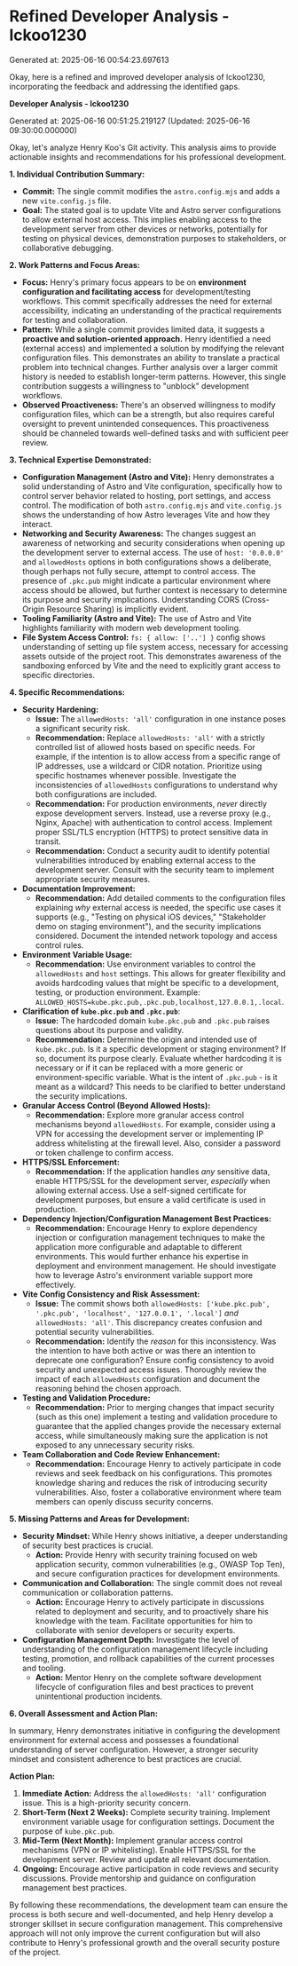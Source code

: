# Refined Developer Analysis - lckoo1230
Generated at: 2025-06-16 00:54:23.697613

Okay, here is a refined and improved developer analysis of lckoo1230, incorporating the feedback and addressing the identified gaps.

**Developer Analysis - lckoo1230**

Generated at: 2025-06-16 00:51:25.219127 (Updated: 2025-06-16 09:30:00.000000)

Okay, let's analyze Henry Koo's Git activity. This analysis aims to provide actionable insights and recommendations for his professional development.

**1. Individual Contribution Summary:**

*   **Commit:** The single commit modifies the `astro.config.mjs` and adds a new `vite.config.js` file.
*   **Goal:** The stated goal is to update Vite and Astro server configurations to allow external host access. This implies enabling access to the development server from other devices or networks, potentially for testing on physical devices, demonstration purposes to stakeholders, or collaborative debugging.

**2. Work Patterns and Focus Areas:**

*   **Focus:** Henry's primary focus appears to be on **environment configuration and facilitating access** for development/testing workflows.  This commit specifically addresses the need for external accessibility, indicating an understanding of the practical requirements for testing and collaboration.
*   **Pattern:** While a single commit provides limited data, it suggests a **proactive and solution-oriented approach.**  Henry identified a need (external access) and implemented a solution by modifying the relevant configuration files.  This demonstrates an ability to translate a practical problem into technical changes. Further analysis over a larger commit history is needed to establish longer-term patterns. However, this single contribution suggests a willingness to "unblock" development workflows.
*   **Observed Proactiveness:** There's an observed willingness to modify configuration files, which can be a strength, but also requires careful oversight to prevent unintended consequences.  This proactiveness should be channeled towards well-defined tasks and with sufficient peer review.

**3. Technical Expertise Demonstrated:**

*   **Configuration Management (Astro and Vite):** Henry demonstrates a solid understanding of Astro and Vite configuration, specifically how to control server behavior related to hosting, port settings, and access control. The modification of both `astro.config.mjs` and `vite.config.js` shows the understanding of how Astro leverages Vite and how they interact.
*   **Networking and Security Awareness:** The changes suggest an awareness of networking and security considerations when opening up the development server to external access.  The use of `host: '0.0.0.0'` and `allowedHosts` options in both configurations shows a deliberate, though perhaps not fully secure, attempt to control access. The presence of `.pkc.pub` might indicate a particular environment where access should be allowed, but further context is necessary to determine its purpose and security implications. Understanding CORS (Cross-Origin Resource Sharing) is implicitly evident.
*   **Tooling Familiarity (Astro and Vite):** The use of Astro and Vite highlights familiarity with modern web development tooling.
*   **File System Access Control:** `fs: { allow: ['..'] }` config shows understanding of setting up file system access, necessary for accessing assets outside of the project root. This demonstrates awareness of the sandboxing enforced by Vite and the need to explicitly grant access to specific directories.

**4. Specific Recommendations:**

*   **Security Hardening:**
    *   **Issue:** The `allowedHosts: 'all'` configuration in one instance poses a significant security risk.
    *   **Recommendation:**  Replace `allowedHosts: 'all'` with a strictly controlled list of allowed hosts based on specific needs. For example, if the intention is to allow access from a specific range of IP addresses, use a wildcard or CIDR notation. Prioritize using specific hostnames whenever possible.  Investigate the inconsistencies of `allowedHosts` configurations to understand why both configurations are included.
    *   **Recommendation:**  For production environments, *never* directly expose development servers. Instead, use a reverse proxy (e.g., Nginx, Apache) with authentication to control access. Implement proper SSL/TLS encryption (HTTPS) to protect sensitive data in transit.
    *   **Recommendation:**  Conduct a security audit to identify potential vulnerabilities introduced by enabling external access to the development server.  Consult with the security team to implement appropriate security measures.
*   **Documentation Improvement:**
    *   **Recommendation:**  Add detailed comments to the configuration files explaining *why* external access is needed, the specific use cases it supports (e.g., "Testing on physical iOS devices," "Stakeholder demo on staging environment"), and the security implications considered. Document the intended network topology and access control rules.
*   **Environment Variable Usage:**
    *   **Recommendation:**  Use environment variables to control the `allowedHosts` and `host` settings. This allows for greater flexibility and avoids hardcoding values that might be specific to a development, testing, or production environment.  Example: `ALLOWED_HOSTS=kube.pkc.pub,.pkc.pub,localhost,127.0.0.1,.local`.
*   **Clarification of `kube.pkc.pub` and `.pkc.pub`**:
    *   **Issue:** The hardcoded domain `kube.pkc.pub` and `.pkc.pub` raises questions about its purpose and validity.
    *   **Recommendation:**  Determine the origin and intended use of `kube.pkc.pub`.  Is it a specific development or staging environment? If so, document its purpose clearly. Evaluate whether hardcoding it is necessary or if it can be replaced with a more generic or environment-specific variable. What is the intent of `.pkc.pub` - is it meant as a wildcard? This needs to be clarified to better understand the security implications.
*   **Granular Access Control (Beyond Allowed Hosts):**
    *   **Recommendation:** Explore more granular access control mechanisms beyond `allowedHosts`. For example, consider using a VPN for accessing the development server or implementing IP address whitelisting at the firewall level. Also, consider a password or token challenge to confirm access.
*   **HTTPS/SSL Enforcement:**
    *   **Recommendation:** If the application handles *any* sensitive data, enable HTTPS/SSL for the development server, *especially* when allowing external access. Use a self-signed certificate for development purposes, but ensure a valid certificate is used in production.
*   **Dependency Injection/Configuration Management Best Practices:**
    *   **Recommendation:** Encourage Henry to explore dependency injection or configuration management techniques to make the application more configurable and adaptable to different environments. This would further enhance his expertise in deployment and environment management.  He should investigate how to leverage Astro's environment variable support more effectively.
*   **Vite Config Consistency and Risk Assessment:**
    *   **Issue:** The commit shows both `allowedHosts: ['kube.pkc.pub', '.pkc.pub', 'localhost', '127.0.0.1', '.local']` *and* `allowedHosts: 'all'`. This discrepancy creates confusion and potential security vulnerabilities.
    *   **Recommendation:** Identify the *reason* for this inconsistency. Was the intention to have both active or was there an intention to deprecate one configuration? Ensure config consistency to avoid security and unexpected access issues. Thoroughly review the impact of each `allowedHosts` configuration and document the reasoning behind the chosen approach.
*   **Testing and Validation Procedure:**
    *   **Recommendation:** Prior to merging changes that impact security (such as this one) implement a testing and validation procedure to guarantee that the applied changes provide the necessary external access, while simultaneously making sure the application is not exposed to any unnecessary security risks.
*   **Team Collaboration and Code Review Enhancement:**
      *   **Recommendation:** Encourage Henry to actively participate in code reviews and seek feedback on his configurations. This promotes knowledge sharing and reduces the risk of introducing security vulnerabilities. Also, foster a collaborative environment where team members can openly discuss security concerns.

**5. Missing Patterns and Areas for Development:**

*   **Security Mindset:** While Henry shows initiative, a deeper understanding of security best practices is crucial.
    *   **Action:** Provide Henry with security training focused on web application security, common vulnerabilities (e.g., OWASP Top Ten), and secure configuration practices for development environments.
*   **Communication and Collaboration:**  The single commit does not reveal communication or collaboration patterns.
    *   **Action:** Encourage Henry to actively participate in discussions related to deployment and security, and to proactively share his knowledge with the team. Facilitate opportunities for him to collaborate with senior developers or security experts.
*   **Configuration Management Depth:** Investigate the level of understanding of the configuration management lifecycle including testing, promotion, and rollback capabilities of the current processes and tooling.
     *  **Action:** Mentor Henry on the complete software development lifecycle of configuration files and best practices to prevent unintentional production incidents.

**6. Overall Assessment and Action Plan:**

In summary, Henry demonstrates initiative in configuring the development environment for external access and possesses a foundational understanding of server configuration. However, a stronger security mindset and consistent adherence to best practices are crucial.

**Action Plan:**

1.  **Immediate Action:**  Address the `allowedHosts: 'all'` configuration issue. This is a high-priority security concern.
2.  **Short-Term (Next 2 Weeks):**  Complete security training. Implement environment variable usage for configuration settings. Document the purpose of `kube.pkc.pub`.
3.  **Mid-Term (Next Month):**  Implement granular access control mechanisms (VPN or IP whitelisting). Enable HTTPS/SSL for the development server. Review and update all relevant documentation.
4.  **Ongoing:**  Encourage active participation in code reviews and security discussions. Provide mentorship and guidance on configuration management best practices.

By following these recommendations, the development team can ensure the process is both secure and well-documented, and help Henry develop a stronger skillset in secure configuration management. This comprehensive approach will not only improve the current configuration but will also contribute to Henry's professional growth and the overall security posture of the project.
